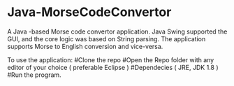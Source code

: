 # Java-MorseCodeConvertor
A Java -based Morse code convertor application. Java Swing supported the GUI, and the core logic was based on String parsing. The application supports Morse to English conversion and vice-versa.

To use the application:
#Clone the repo
#Open the Repo folder with any editor of your choice ( preferable Eclipse )
#Dependecies ( JRE, JDK 1.8 )
#Run the program.
